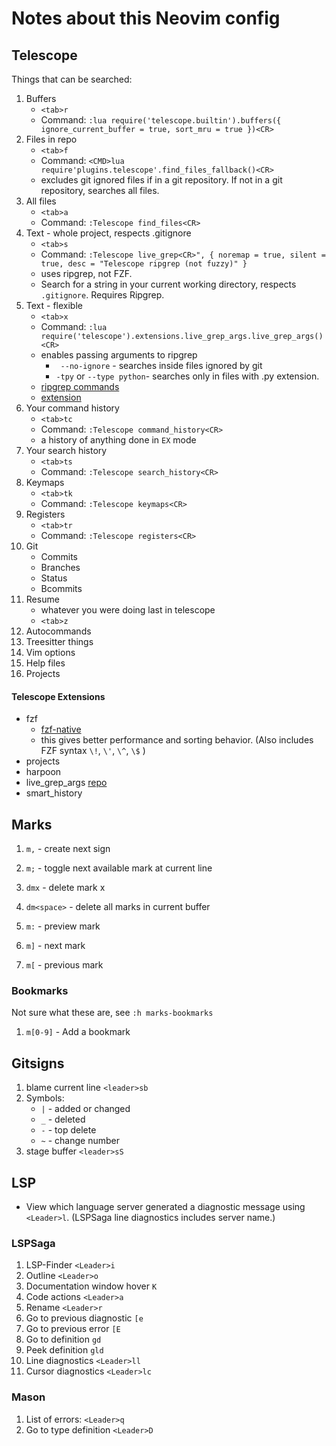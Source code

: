 # Notes about this Neovim config

## Telescope

Things that can be searched:

1. Buffers
   - `<tab>r`
   - Command: `:lua require('telescope.builtin').buffers({ ignore_current_buffer = true, sort_mru = true })<CR>`
2. Files in repo
   - `<tab>f`
   - Command: `<CMD>lua require'plugins.telescope'.find_files_fallback()<CR>` 
   - excludes git ignored files if in a git repository. If not in a git repository, searches all
     files.
1. All files
   - `<tab>a`
   - Command: `:Telescope find_files<CR>`
2. Text - whole project, respects .gitignore
   - `<tab>s`
   - Command: `:Telescope live_grep<CR>", { noremap = true, silent = true, desc = "Telescope ripgrep (not fuzzy)" }`
   - uses ripgrep, not FZF.
   - Search for a string in your current working directory, respects `.gitignore`. Requires Ripgrep.
3. Text - flexible
   - `<tab>x` 
   - Command: `:lua require('telescope').extensions.live_grep_args.live_grep_args()<CR>`
   - enables passing arguments to ripgrep
     - ` --no-ignore` - searches inside files ignored by git
     - `-tpy` or `--type python`- searches only in files with .py extension.
   - [ripgrep commands](https://github.com/BurntSushi/ripgrep/blob/master/GUIDE.md)
   - [extension](https://github.com/nvim-telescope/telescope-live-grep-args.nvim)
4. Your command history
   - `<tab>tc`
   - Command: `:Telescope command_history<CR>`
   - a history of anything done in `EX` mode
5. Your search history
   - `<tab>ts`
   - Command: `:Telescope search_history<CR>` 
6. Keymaps
   - `<tab>tk`
   - Command: `:Telescope keymaps<CR>`
7. Registers
   - `<tab>tr` 
   - Command: `:Telescope registers<CR>` 
8. Git
   - Commits
   - Branches
   - Status
   - Bcommits
9. Resume
    - whatever you were doing last in telescope
    - `<tab>z`
10. Autocommands
11. Treesitter things
12. Vim options
13. Help files
14. Projects

#### Telescope Extensions

- fzf 
  - [fzf-native](https://github.com/nvim-telescope/telescope-fzf-native.nvim)
  - this gives better performance and sorting behavior. (Also includes FZF syntax `\!`, `\'`, `\^`, `\$` )
- projects
- harpoon
- live_grep_args
  [repo](https://github.com/nvim-telescope/telescope-live-grep-args.nvim)
- smart_history


## Marks

1. `m,` - create next sign 
2. `m;` - toggle next available mark at current line
3. `dmx` - delete mark x
4. `dm<space>` - delete all marks in current buffer

5. `m:` - preview mark
6. `m]` - next mark
7. `m[` - previous mark

### Bookmarks

Not sure what these are, see `:h marks-bookmarks`

1. `m[0-9]` - Add a bookmark 




## Gitsigns

1. blame current line `<leader>sb`
2. Symbols:
   - `|` - added or changed
   - `_` - deleted
   - `-` - top delete
   - `~` - change number
3. stage buffer `<leader>sS`

## LSP

- View which language server generated a diagnostic message using `<Leader>l`. (LSPSaga line
  diagnostics includes server name.)

### LSPSaga

1. LSP-Finder `<Leader>i`
2. Outline `<Leader>o`
3. Documentation window hover `K`
2. Code actions `<Leader>a`
3. Rename `<Leader>r`
4. Go to previous diagnostic `[e`
4. Go to previous error `[E`
4. Go to definition `gd`
4. Peek definition `gld`
5. Line diagnostics `<Leader>ll`
5. Cursor diagnostics `<Leader>lc`

### Mason

1. List of errors: `<Leader>q`
4. Go to type definition `<Leader>D`
